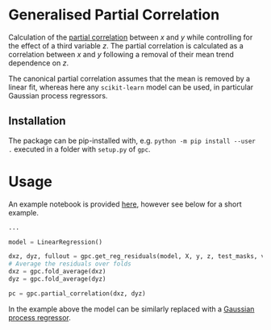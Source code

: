 # Generalised Partial Correlation

Calculation of the [partial correlation](https://en.wikipedia.org/wiki/Partial_correlation) between $x$ and $y$ while controlling for the effect of a third variable $z$. The partial correlation is calculated as a correlation between $x$ and $y$ following a removal of their mean trend dependence on $z$.


The canonical partial correlation assumes that the mean is removed by a linear fit, whereas here any `scikit-learn` model can be used, in particular Gaussian process regressors.


## Installation

The package can be pip-installed with, e.g. `python -m pip install --user .` executed in a folder with `setup.py` of `gpc`.


# Usage

An example notebook is provided [here](https://github.com/Richard-Sti/gpc/blob/main/scripts/example.ipynb), however see below for a short example.



```python
...

model = LinearRegression()

dxz, dyz, fullout = gpc.get_reg_residuals(model, X, y, z, test_masks, verbose=False)
# Average the residuals over folds
dxz = gpc.fold_average(dxz)
dyz = gpc.fold_average(dyz)

pc = gpc.partial_correlation(dxz, dyz)
```

In the example above the model can be similarly replaced with a [Gaussian process regressor](https://scikit-learn.org/stable/modules/generated/sklearn.gaussian_process.GaussianProcessRegressor.html).
